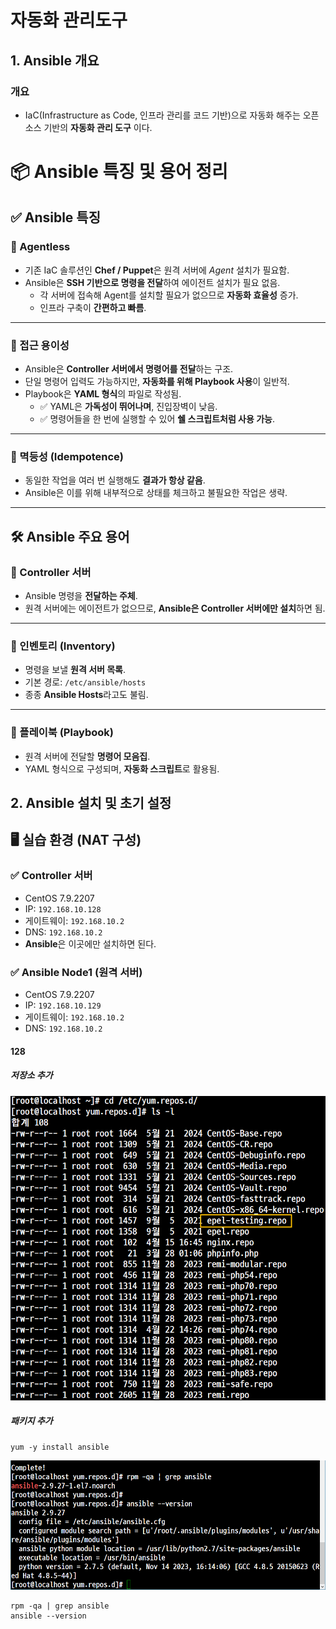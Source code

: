 # 자동화 관리도구

## 1. **Ansible** 개요

### 개요
- IaC(Infrastructure as Code, 인프라 관리를 코드 기반)으로 자동화 해주는 오픈소스 기반의 **자동화 관리 도구** 이다.

# 📦 Ansible 특징 및 용어 정리

## ✅ Ansible 특징

### 🔹 Agentless

- 기존 IaC 솔루션인 **Chef / Puppet**은 원격 서버에 *Agent* 설치가 필요함.
- Ansible은 **SSH 기반으로 명령을 전달**하여 에이전트 설치가 필요 없음.
  - 각 서버에 접속해 Agent를 설치할 필요가 없으므로 **자동화 효율성** 증가.
  - 인프라 구축이 **간편하고 빠름**.

---

### 🔹 접근 용이성

- Ansible은 **Controller 서버에서 명령어를 전달**하는 구조.
- 단일 명령어 입력도 가능하지만, **자동화를 위해 Playbook 사용**이 일반적.
- Playbook은 **YAML 형식**의 파일로 작성됨.
  - ✅ YAML은 **가독성이 뛰어나며**, 진입장벽이 낮음.
  - ✅ 명령어들을 한 번에 실행할 수 있어 **쉘 스크립트처럼 사용 가능**.

---

### 🔹 멱등성 (Idempotence)

- 동일한 작업을 여러 번 실행해도 **결과가 항상 같음**.
- Ansible은 이를 위해 내부적으로 상태를 체크하고 불필요한 작업은 생략.

---

## 🛠️ Ansible 주요 용어

### 📍 Controller 서버

- Ansible 명령을 **전달하는 주체**.
- 원격 서버에는 에이전트가 없으므로, **Ansible은 Controller 서버에만 설치**하면 됨.

---

### 📍 인벤토리 (Inventory)

- 명령을 보낼 **원격 서버 목록**.
- 기본 경로: `/etc/ansible/hosts`
- 종종 **Ansible Hosts**라고도 불림.

---

### 📍 플레이북 (Playbook)

- 원격 서버에 전달할 **명령어 모음집**.
- YAML 형식으로 구성되며, **자동화 스크립트**로 활용됨.

## 2. **Ansible** 설치 및 초기 설정

## 🖥️ 실습 환경 (NAT 구성)

### ✅ Controller 서버
- CentOS 7.9.2207
- IP: `192.168.10.128`
- 게이트웨이: `192.168.10.2`
- DNS: `192.168.10.2`
- **Ansible**은 이곳에만 설치하면 된다.

### ✅ Ansible Node1 (원격 서버)
- CentOS 7.9.2207
- IP: `192.168.10.129`
- 게이트웨이: `192.168.10.2`
- DNS: `192.168.10.2`



#### 128

##### 저장소 추가

![](./img/1.img/0001.png)

##### 패키지 추가
```
yum -y install ansible
```

![](./img/1.img/0002.png)

```
rpm -qa | grep ansible
ansible --version
```


